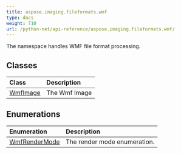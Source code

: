 ```yaml
---
title: aspose.imaging.fileformats.wmf
type: docs
weight: 710
url: /python-net/api-reference/aspose.imaging.fileformats.wmf/
---
```



The namespace handles WMF file format processing.

## **Classes**
|**Class**|**Description**|
| :- | :- |
|[WmfImage](/imaging/python-net/api-reference/aspose.imaging.fileformats.wmf/wmfimage/)|The Wmf Image|
## **Enumerations**
|**Enumeration**|**Description**|
| :- | :- |
|[WmfRenderMode](/imaging/python-net/api-reference/aspose.imaging.fileformats.wmf/wmfrendermode/)|The render mode enumeration.|
